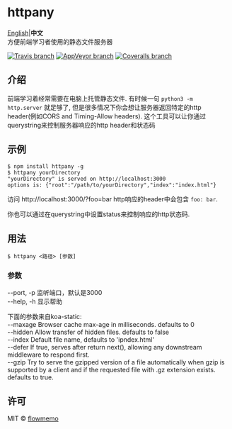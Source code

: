 # httpany
[English](https://github.com/flowmemo/httpany/blob/master/README.md)|**中文**  
方便前端学习者使用的静态文件服务器

[![Travis branch](https://img.shields.io/travis/flowmemo/httpany/master.svg?style=flat-square)](https://travis-ci.org/flowmemo/httpany)
[![AppVeyor branch](https://img.shields.io/appveyor/ci/flowmemo/httpany/master.svg?style=flat-square&label=Win%20Test)](https://ci.appveyor.com/project/flowmemo/httpany/branch/master)
[![Coveralls branch](https://img.shields.io/coveralls/flowmemo/httpany/master.svg?style=flat-square)](https://coveralls.io/github/flowmemo/httpany?branch=master)

## 介绍
前端学习着经常需要在电脑上托管静态文件.
有时候一句 `python3 -m http.server` 就足够了, 但是很多情况下你会想让服务器返回特定的http header(例如CORS and Timing-Allow headers). 这个工具可以让你通过querystring来控制服务器响应的http header和状态码

## 示例
```shell
$ npm install httpany -g
$ httpany yourDirectory
"yourDirectory" is served on http://localhost:3000
options is: {"root":"/path/to/yourDirectory","index":"index.html"}
```
访问 http://localhost:3000/?foo=bar http响应的header中会包含 `foo: bar`. 

你也可以通过在querystring中设置status来控制响应的http状态码.

## 用法
```shell
$ httpany <路径> [参数]
```

### 参数
--port, -p 监听端口，默认是3000  
--help, -h 显示帮助  

下面的参数来自koa-static:  
--maxage Browser cache max-age in milliseconds. defaults to 0  
--hidden Allow transfer of hidden files. defaults to false  
--index Default file name, defaults to 'ipndex.html'  
--defer If true, serves after return next(), allowing any downstream middleware to respond first.  
--gzip Try to serve the gzipped version of a file automatically when gzip is supported by a client and if the requested file with .gz extension exists. defaults to true.  

## 许可
MIT © [flowmemo](http://weibo.com/flowmemo)

